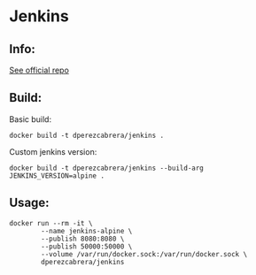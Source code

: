 # Jenkins 

## Info:

[See official repo](https://github.com/jenkinsci/jenkins)


## Build:

Basic build: 

```
docker build -t dperezcabrera/jenkins .
```

Custom jenkins version:

```
docker build -t dperezcabrera/jenkins --build-arg JENKINS_VERSION=alpine .
```


## Usage:

```
docker run --rm -it \
        --name jenkins-alpine \
        --publish 8080:8080 \
        --publish 50000:50000 \
        --volume /var/run/docker.sock:/var/run/docker.sock \
        dperezcabrera/jenkins
```

